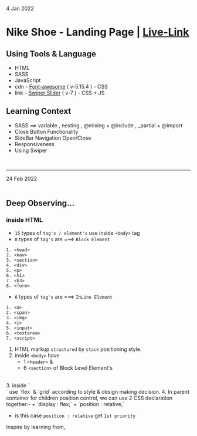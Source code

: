 4 Jan 2022 

# Nike Shoe - Landing Page | [Live-Link](https://taiseen.github.io/shoe-landing-page)

## Using Tools & Language
* HTML
* SASS 
* JavaScript
* cdn - [Font-awesome](https://cdnjs.com/libraries/font-awesome) ( v-5.15.4 ) - CSS 
* link - [Swiper Slider](https://swiperjs.com/get-started#use-swiper-from-cdn) ( v-7 ) - CSS + JS 


## Learning Context

* SASS ==> variable , nesting , @mixing + @include , _partial + @import
* Close Button Functionality 
* SideBar Navigation Open/Close
* Responsiveness
* Using Swiper 

<br/>
<hr/>
24 Feb 2022
<br/>
<br/>

## Deep Observing... 

### inside HTML

* `15` types of `tag's / element's` use inside `<body>` tag 
* `8` types of `tag's` are ===> `Block Element`

```
1. <head> 
2. <nav>
3. <section>
4. <div>
5. <p>
6. <h1>
7. <h3>
8. <form>
```

* `6` types of `tag's` are ===> `InLine Element`

```
1. <a> 
2. <span>
3. <img>
4. <i>
5. <input>
6. <textarea>
7. <script>
```

1. HTML markup `structured` by `stack` positioning style.
2. inside `<body>` have
    + 1 `<header>` &
    + 6 `<section>` of Block Level Element's
<br /> 
3. inside `<section>` use `flex` & `grid` according to style & design making decision.
4. In parent container for children position control, we can use 2 CSS declaration together:- 
    + `display : flex;`
    + `position : relative;`

* is this case `position : relative` get `1st priority`


Inspire by learning from[.](https://youtu.be/azzvAk_r9cE)
